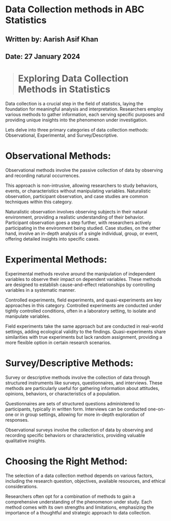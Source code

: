 # **Data Collection methods in ABC Statistics**

## **Written by:** Aarish Asif Khan

## **Date:** 27 January 2024

> # **Exploring Data Collection Methods in Statistics**

Data collection is a crucial step in the field of statistics, laying the foundation for meaningful analysis and interpretation. Researchers employ various methods to gather information, each serving specific purposes and providing unique insights into the phenomenon under investigation.

Lets delve into three primary categories of data collection methods: Observational, Experimental, and Survey/Descriptive.

# **Observational Methods:**

Observational methods involve the passive collection of data by observing and recording natural occurrences.

This approach is non-intrusive, allowing researchers to study behaviors, events, or characteristics without manipulating variables. Naturalistic observation, participant observation, and case studies are common techniques within this category.

Naturalistic observation involves observing subjects in their natural environment, providing a realistic understanding of their behavior. Participant observation goes a step further, with researchers actively participating in the environment being studied. Case studies, on the other hand, involve an in-depth analysis of a single individual, group, or event, offering detailed insights into specific cases.

# **Experimental Methods:**

Experimental methods revolve around the manipulation of independent variables to observe their impact on dependent variables. These methods are designed to establish cause-and-effect relationships by controlling variables in a systematic manner.

Controlled experiments, field experiments, and quasi-experiments are key approaches in this category. Controlled experiments are conducted under tightly controlled conditions, often in a laboratory setting, to isolate and manipulate variables.

Field experiments take the same approach but are conducted in real-world settings, adding ecological validity to the findings. Quasi-experiments share similarities with true experiments but lack random assignment, providing a more flexible option in certain research scenarios.

# **Survey/Descriptive Methods:**

Survey or descriptive methods involve the collection of data through structured instruments like surveys, questionnaires, and interviews. These methods are particularly useful for gathering information about attitudes, opinions, behaviors, or characteristics of a population.

Questionnaires are sets of structured questions administered to participants, typically in written form. Interviews can be conducted one-on-one or in group settings, allowing for more in-depth exploration of responses.

Observational surveys involve the collection of data by observing and recording specific behaviors or characteristics, providing valuable qualitative insights.

# **Choosing the Right Method:**

The selection of a data collection method depends on various factors, including the research question, objectives, available resources, and ethical considerations.

Researchers often opt for a combination of methods to gain a comprehensive understanding of the phenomenon under study. Each method comes with its own strengths and limitations, emphasizing the importance of a thoughtful and strategic approach to data collection.
